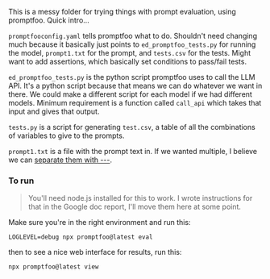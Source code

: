 This is a messy folder for trying things with prompt evaluation, using promptfoo.
Quick intro...

`promptfooconfig.yaml` tells promptfoo what to do.
Shouldn't need changing much because it basically just points to `ed_promptfoo_tests.py` for running the model, `prompt1.txt` for the prompt, and `tests.csv` for the tests.
Might want to add assertions, which basically set conditions to pass/fail tests.

`ed_promptfoo_tests.py` is the python script promptfoo uses to call the LLM API.
It's a python script because that means we can do whatever we want in there.
We could make a different script for each model if we had different models.
Minimum requirement is a function called `call_api` which takes that input and gives that output.

`tests.py` is a script for generating `test.csv`, a table of all the combinations of variables to give to the prompts.

`prompt1.txt` is a file with the prompt text in.
If we wanted multiple, I believe we can [separate them with ---](https://promptfoo.dev/docs/configuration/parameters#multiple-prompts-in-a-single-file).


### To run
> You'll need node.js installed for this to work.
> I wrote instructions for that in the Google doc report, I'll move them here at some point.

Make sure you're in the right environment and run this:

```
LOGLEVEL=debug npx promptfoo@latest eval
```

then to see a nice web interface for results, run this:

```
npx promptfoo@latest view
```